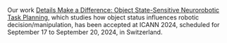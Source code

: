 Our work [Details Make a Difference: Object State-Sensitive Neurorobotic Task Planning](https://arxiv.org/abs/2406.09988), which studies how object status influences robotic decision/manipulation, has been accepted at ICANN 2024, scheduled for September 17 to September 20, 2024, in Switzerland.